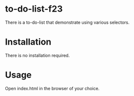 # to-do-list-f23
There is a to-do-list that demonstrate using various selectors.
# Installation
There is no installation required.
# Usage
Open index.html in the browser of your choice.